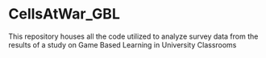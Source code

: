 # CellsAtWar_GBL
This repository houses all the code utilized to analyze survey data from the results of a study on Game Based Learning in University Classrooms
